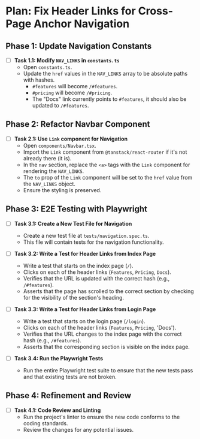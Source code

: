 # Plan: Fix Header Links for Cross-Page Anchor Navigation

## Phase 1: Update Navigation Constants

- [ ] **Task 1.1: Modify `NAV_LINKS` in `constants.ts`**
    - Open `constants.ts`.
    - Update the `href` values in the `NAV_LINKS` array to be absolute paths with hashes.
        - `#features` will become `/#features`.
        - `#pricing` will become `/#pricing`.
        - The "Docs" link currently points to `#features`, it should also be updated to `/#features`.

## Phase 2: Refactor Navbar Component

- [ ] **Task 2.1: Use `Link` component for Navigation**
    - Open `components/Navbar.tsx`.
    - Import the `Link` component from `@tanstack/react-router` if it's not already there (it is).
    - In the `nav` section, replace the `<a>` tags with the `Link` component for rendering the `NAV_LINKS`.
    - The `to` prop of the `Link` component will be set to the `href` value from the `NAV_LINKS` object.
    - Ensure the styling is preserved.

## Phase 3: E2E Testing with Playwright

- [ ] **Task 3.1: Create a New Test File for Navigation**
    - Create a new test file at `tests/navigation.spec.ts`.
    - This file will contain tests for the navigation functionality.

- [ ] **Task 3.2: Write a Test for Header Links from Index Page**
    - Write a test that starts on the index page (`/`).
    - Clicks on each of the header links (`Features`, `Pricing`, `Docs`).
    - Verifies that the URL is updated with the correct hash (e.g., `/#features`).
    - Asserts that the page has scrolled to the correct section by checking for the visibility of the section's heading.

- [ ] **Task 3.3: Write a Test for Header Links from Login Page**
    - Write a test that starts on the login page (`/login`).
    - Clicks on each of the header links (`Features`, `Pricing`, 'Docs').
    - Verifies that the URL changes to the index page with the correct hash (e.g., `/#features`).
    - Asserts that the corresponding section is visible on the index page.

- [ ] **Task 3.4: Run the Playwright Tests**
    - Run the entire Playwright test suite to ensure that the new tests pass and that existing tests are not broken.

## Phase 4: Refinement and Review

- [ ] **Task 4.1: Code Review and Linting**
    - Run the project's linter to ensure the new code conforms to the coding standards.
    - Review the changes for any potential issues.
